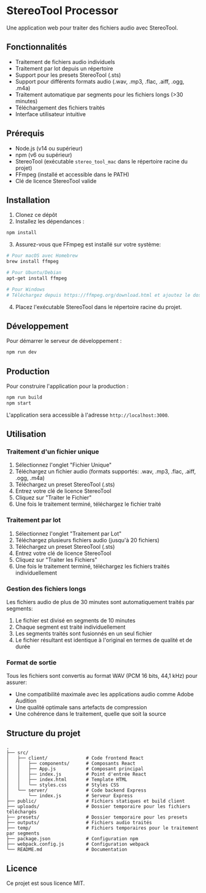 # StereoTool Processor

Une application web pour traiter des fichiers audio avec StereoTool.

## Fonctionnalités

- Traitement de fichiers audio individuels
- Traitement par lot depuis un répertoire
- Support pour les presets StereoTool (.sts)
- Support pour différents formats audio (.wav, .mp3, .flac, .aiff, .ogg, .m4a)
- Traitement automatique par segments pour les fichiers longs (>30 minutes)
- Téléchargement des fichiers traités
- Interface utilisateur intuitive

## Prérequis

- Node.js (v14 ou supérieur)
- npm (v6 ou supérieur)
- StereoTool (exécutable `stereo_tool_mac` dans le répertoire racine du projet)
- FFmpeg (installé et accessible dans le PATH)
- Clé de licence StereoTool valide

## Installation

1. Clonez ce dépôt
2. Installez les dépendances :

```bash
npm install
```

3. Assurez-vous que FFmpeg est installé sur votre système:

```bash
# Pour macOS avec Homebrew
brew install ffmpeg

# Pour Ubuntu/Debian
apt-get install ffmpeg

# Pour Windows
# Téléchargez depuis https://ffmpeg.org/download.html et ajoutez le dossier bin à votre PATH
```

4. Placez l'exécutable StereoTool dans le répertoire racine du projet.

## Développement

Pour démarrer le serveur de développement :

```bash
npm run dev
```

## Production

Pour construire l'application pour la production :

```bash
npm run build
npm start
```

L'application sera accessible à l'adresse `http://localhost:3000`.

## Utilisation

### Traitement d'un fichier unique

1. Sélectionnez l'onglet "Fichier Unique"
2. Téléchargez un fichier audio (formats supportés: .wav, .mp3, .flac, .aiff, .ogg, .m4a)
3. Téléchargez un preset StereoTool (.sts)
4. Entrez votre clé de licence StereoTool
5. Cliquez sur "Traiter le Fichier"
6. Une fois le traitement terminé, téléchargez le fichier traité

### Traitement par lot

1. Sélectionnez l'onglet "Traitement par Lot"
2. Téléchargez plusieurs fichiers audio (jusqu'à 20 fichiers)
3. Téléchargez un preset StereoTool (.sts)
4. Entrez votre clé de licence StereoTool
5. Cliquez sur "Traiter les Fichiers"
6. Une fois le traitement terminé, téléchargez les fichiers traités individuellement

### Gestion des fichiers longs

Les fichiers audio de plus de 30 minutes sont automatiquement traités par segments:
1. Le fichier est divisé en segments de 10 minutes
2. Chaque segment est traité individuellement
3. Les segments traités sont fusionnés en un seul fichier
4. Le fichier résultant est identique à l'original en termes de qualité et de durée

### Format de sortie

Tous les fichiers sont convertis au format WAV (PCM 16 bits, 44,1 kHz) pour assurer:
- Une compatibilité maximale avec les applications audio comme Adobe Audition
- Une qualité optimale sans artefacts de compression
- Une cohérence dans le traitement, quelle que soit la source

## Structure du projet

```
.
├── src/
│   ├── client/              # Code frontend React
│   │   ├── components/      # Composants React
│   │   ├── App.js           # Composant principal
│   │   ├── index.js         # Point d'entrée React
│   │   ├── index.html       # Template HTML
│   │   └── styles.css       # Styles CSS
│   └── server/              # Code backend Express
│       └── index.js         # Serveur Express
├── public/                  # Fichiers statiques et build client
├── uploads/                 # Dossier temporaire pour les fichiers téléchargés
├── presets/                 # Dossier temporaire pour les presets
├── outputs/                 # Fichiers audio traités
├── temp/                    # Fichiers temporaires pour le traitement par segments
├── package.json             # Configuration npm
├── webpack.config.js        # Configuration webpack
└── README.md                # Documentation
```

## Licence

Ce projet est sous licence MIT. 